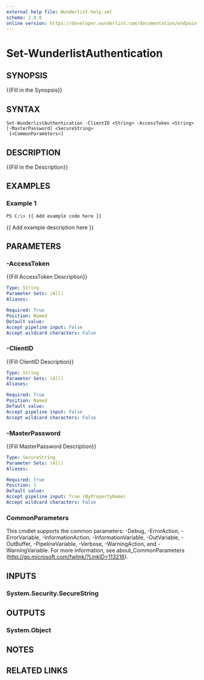 ```yaml
---
external help file: Wunderlist-help.xml
schema: 2.0.0
online version: https://developer.wunderlist.com/documentation/endpoints/reminderlist
---
```


# Set-WunderlistAuthentication
## SYNOPSIS
{{Fill in the Synopsis}}
## SYNTAX

```
Set-WunderlistAuthentication -ClientID <String> -AccessToken <String> [-MasterPassword] <SecureString>
 [<CommonParameters>]
```

## DESCRIPTION
{{Fill in the Description}}
## EXAMPLES

### Example 1
```
PS C:\> {{ Add example code here }}
```

{{ Add example description here }}
## PARAMETERS

### -AccessToken
{{Fill AccessToken Description}}

```yaml
Type: String
Parameter Sets: (All)
Aliases: 

Required: True
Position: Named
Default value: 
Accept pipeline input: False
Accept wildcard characters: False
```

### -ClientID
{{Fill ClientID Description}}

```yaml
Type: String
Parameter Sets: (All)
Aliases: 

Required: True
Position: Named
Default value: 
Accept pipeline input: False
Accept wildcard characters: False
```

### -MasterPassword
{{Fill MasterPassword Description}}

```yaml
Type: SecureString
Parameter Sets: (All)
Aliases: 

Required: True
Position: 1
Default value: 
Accept pipeline input: True (ByPropertyName)
Accept wildcard characters: False
```

### CommonParameters
This cmdlet supports the common parameters: -Debug, -ErrorAction, -ErrorVariable, -InformationAction, -InformationVariable, -OutVariable, -OutBuffer, -PipelineVariable, -Verbose, -WarningAction, and -WarningVariable. For more information, see about_CommonParameters (http://go.microsoft.com/fwlink/?LinkID=113216).
## INPUTS

### System.Security.SecureString

## OUTPUTS

### System.Object

## NOTES

## RELATED LINKS

